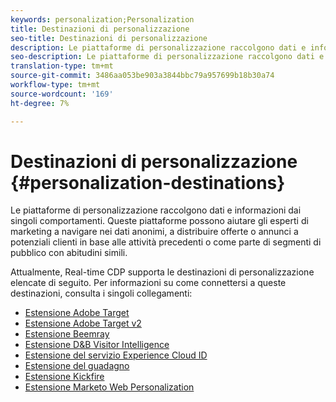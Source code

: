 ```yaml
---
keywords: personalization;Personalization
title: Destinazioni di personalizzazione
seo-title: Destinazioni di personalizzazione
description: Le piattaforme di personalizzazione raccolgono dati e informazioni dai singoli comportamenti. Queste piattaforme possono aiutare gli esperti di marketing a navigare nei dati anonimi, a distribuire offerte o annunci a potenziali clienti in base alle attività precedenti o come parte di segmenti di pubblico con abitudini simili.
seo-description: Le piattaforme di personalizzazione raccolgono dati e informazioni dai singoli comportamenti. Queste piattaforme possono aiutare gli esperti di marketing a navigare nei dati anonimi, a distribuire offerte o annunci a potenziali clienti in base alle attività precedenti o come parte di segmenti di pubblico con abitudini simili.
translation-type: tm+mt
source-git-commit: 3486aa053be903a3844bbc79a957699b18b30a74
workflow-type: tm+mt
source-wordcount: '169'
ht-degree: 7%

---
```



# Destinazioni di personalizzazione {#personalization-destinations}

Le piattaforme di personalizzazione raccolgono dati e informazioni dai singoli comportamenti. Queste piattaforme possono aiutare gli esperti di marketing a navigare nei dati anonimi, a distribuire offerte o annunci a potenziali clienti in base alle attività precedenti o come parte di segmenti di pubblico con abitudini simili.

Attualmente, Real-time CDP supporta le destinazioni di personalizzazione elencate di seguito. Per informazioni su come connettersi a queste destinazioni, consulta i singoli collegamenti:

* [Estensione Adobe Target](./adobe-target.md)
* [Estensione Adobe Target v2](./adobe-target-v2.md)
* [Estensione Beemray](./beemray.md)
* [Estensione D&amp;B Visitor Intelligence](./dnb.md)
* [Estensione del servizio Experience Cloud ID](./adobe-ecid.md)
* [Estensione del guadagno](./gainsight.md)
* [Estensione Kickfire](./kickfire.md)
* [Estensione Marketo Web Personalization](./marketo-web-personalization.md)

